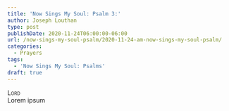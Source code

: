 ```yaml
---
title: 'Now Sings My Soul: Psalm 3:'
author: Joseph Louthan
type: post
publishDate: 2020-11-24T06:00:00-06:00
url: /now-sings-my-soul-psalm/2020-11-24-am-now-sings-my-soul-psalm/
categories:
  - Prayers
tags:
  - 'Now Sings My Soul: Psalms'
draft: true
---
```


</pre>
<div style="font-variant: small-caps;">Lord</div>
Lorem ipsum
</pre>
